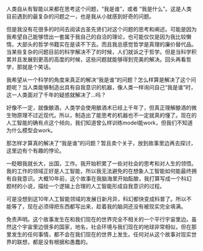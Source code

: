 人类自从有智能以来都在思考这个问题，“我是谁”，或者 “我是什么”。这是人类目前遇到的最复杂的问题之一，也是我从小就感到好奇的问题。

但是我没有花很多的时间去阅读古圣先贤们对这个问题的思考和阐述。可能是因为我希望自己能够悟出一套属于我自己的自洽的理论，也可能仅仅是因为我比较懒惰，大部头的哲学书籍实在是读不下去。而且我总感觉哲学是真理的廉价替代品。当某些复杂的问题目前的科学解决不了的时候，人们就诉之于哲学。但是当科学积累并且发展到更高的高度的时候，这些问题就能够得到完美的解决。回头再看哲学，那就是个笑话。

我希望从一个科学的角度来真正的解决“我是谁”的问题？怎么样算是解决了这个问题呢？当人类能够制造出具有自我意识的机器，像人类一样询问自己“我是谁”时，这一人类面对了千年的疑惑就解决了...吗？

好像不一定，就像酿酒，人类学会使用酿酒术已经上千年了，但真正理解酿酒的微生物原理不过近现代。所以，制造出了能思考的机器也不一定就真的懂了。现在的人工智能的确有点这个倾向，我们知道曾么样训练model能work，但我们不知道为什么模型会work。

那怎样才算真的解决了“我是谁”的问题？暂且卖个关子，放到故事里边再去探讨，这里边有个有趣的悖论。

一眨眼我就长大，出国，工作。我开始积累了一些对社会的思考和对人生的领悟。我的工作的领域正好是人工智能，所以我无法避免的在想象人工智能如何能最终拥有自我意识。大概10年前，这个故事在我脑海里开始酝酿，我打算写成一个科幻题材的小说，描绘一个逻辑上合理的人工智能形成自我意识的过程。

可是没想到这10年人工智能领域的发展日新月异，科幻都快变成科普了。所以不能等了，现在必须得把东西都写出来，趁着我的脑洞还没有被现实完全填满。

免责声明。这个故事发生在和我们现在的世界完全不相关的一个平行宇宙里边。虽然这个宇宙里边很多的国家，地名，社会环境与我们现在的地球非常相似，但在那里发生的任何事情，都不会在我们现在的世界上发生。任何对从这个故事对现实世界的联想，都是没有根据和愚蠢的。
